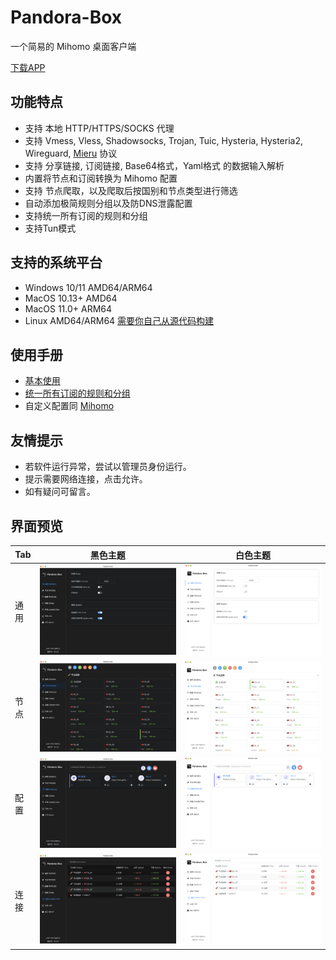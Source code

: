 # Pandora-Box

一个简易的 Mihomo 桌面客户端

[下载APP](https://github.com/snakem982/Pandora-Box/releases/latest)

## 功能特点

- 支持 本地 HTTP/HTTPS/SOCKS 代理
- 支持 Vmess, Vless, Shadowsocks, Trojan, Tuic, Hysteria, Hysteria2, Wireguard, [Mieru](./Mieru.md) 协议
- 支持 分享链接, 订阅链接, Base64格式，Yaml格式 的数据输入解析 
- 内置将节点和订阅转换为 Mihomo 配置
- 支持 节点爬取，以及爬取后按国别和节点类型进行筛选
- 自动添加极简规则分组以及防DNS泄露配置
- 支持统一所有订阅的规则和分组
- 支持Tun模式

## 支持的系统平台

- Windows 10/11 AMD64/ARM64
- MacOS 10.13+ AMD64
- MacOS 11.0+ ARM64
- Linux AMD64/ARM64 [需要你自己从源代码构建](https://github.com/snakem982/Pandora-Box?tab=readme-ov-file#build)

## 使用手册

- [基本使用](Manual-CN.md)
- [统一所有订阅的规则和分组](UnifiedRuleGrouping.md)
- 自定义配置同 [Mihomo](https://wiki.metacubex.one/config/)

## 友情提示

- 若软件运行异常，尝试以管理员身份运行。
- 提示需要网络连接，点击允许。
- 如有疑问可留言。

## 界面预览

| Tab | 黑色主题                           | 白色主题                       |
|-----|--------------------------------|----------------------------|
| 通用  | ![General](img%2Fdark1.png)    | ![General](img%2F1.png)    |
| 节点  | ![Proxies](img%2Fdark2.png)    | ![Proxies](img%2F2.png)    |
| 配置  | ![Profiles](img%2Fdark3.png)   | ![Profiles](img%2F3.png)   |
| 连接  | ![Connection](img%2Fdark4.png) | ![Connection](img%2F4.png) |
